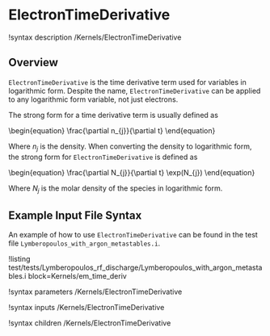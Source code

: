 # ElectronTimeDerivative

!syntax description /Kernels/ElectronTimeDerivative

## Overview

`ElectronTimeDerivative` is the time derivative term used for variables in logarithmic form.
Despite the name, `ElectronTimeDerivative` can be applied to any logarithmic form variable,
not just electrons.

The strong form for a time derivative term is usually defined as

\begin{equation}
\frac{\partial n_{j}}{\partial t}
\end{equation}

Where $n_{j}$ is the density. When converting the density to logarithmic form, the
strong form for `ElectronTimeDerivative` is defined as

\begin{equation}
\frac{\partial N_{j}}{\partial t} \exp(N_{j})
\end{equation}

Where $N_{j}$ is the molar density of the species in logarithmic form.

## Example Input File Syntax

An example of how to use `ElectronTimeDerivative` can be found in the
test file `Lymberopoulos_with_argon_metastables.i`.

!listing test/tests/Lymberopoulos_rf_discharge/Lymberopoulos_with_argon_metastables.i block=Kernels/em_time_deriv

!syntax parameters /Kernels/ElectronTimeDerivative

!syntax inputs /Kernels/ElectronTimeDerivative

!syntax children /Kernels/ElectronTimeDerivative
